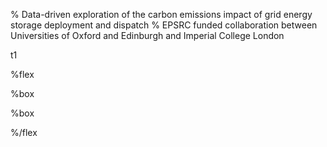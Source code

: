 % Data-driven exploration of the carbon emissions impact of grid energy storage deployment and dispatch
% EPSRC funded collaboration between Universities of Oxford and Edinburgh and Imperial College London

t1

%flex

[](Research)%box

[](People)%box

%/flex
